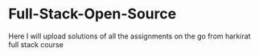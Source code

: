 # Full-Stack-Open-Source
Here I will upload solutions of all the assignments on the go from harkirat full stack course
